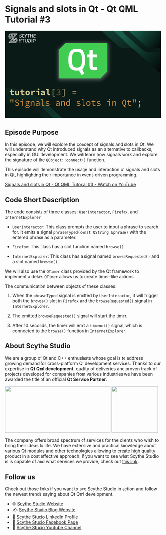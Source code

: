 # Signals and slots in Qt - Qt QML Tutorial #3

![Episode Image](episode_image.png)

## Episode Purpose
In this episode, we will explore the concept of signals and slots in Qt. We will understand why Qt introduced signals as an alternative to callbacks, especially in GUI development. We will learn how signals work and explore the signature of the `QObject::connect()` function.

This episode will demonstrate the usage and interaction of signals and slots in Qt, highlighting their importance in event-driven programming.

[Signals and slots in Qt - Qt QML Tutorial #3 - Watch on YouTube](https://www.youtube.com/watch?v=_DjKew8IHJA&list=PLP7UmEJ9z4mpi0JXcPS0VRK-7eFAfROZI&index=4)

## Code Short Description
The code consists of three classes: `UserInteractor`, `Firefox`, and `InternetExplorer`.

- `UserInteractor`: This class prompts the user to input a phrase to search for. It emits a signal `phraseTyped(const QString &phrase)` with the entered phrase as a parameter.

- `Firefox`: This class has a slot function named `browse()`.

- `InternetExplorer`: This class has a signal named `browseRequested()` and a slot named `browse()`.

We will also use the `QTimer` class provided by the Qt framework to implement a delay. `QTimer` allows us to create timer-like actions.

The communication between objects of these classes:

1. When the `phraseTyped` signal is emitted by `UserInteractor`, it will trigger both the `browse()` slot in `Firefox` and the `browseRequested()` signal in `InternetExplorer`.

2. The emitted `browseRequested()` signal will start the timer.

3. After 10 seconds, the timer will emit a `timeout()` signal, which is connected to the `browse()` function in `InternetExplorer`.

## About Scythe Studio
We are a group of Qt and C++ enthusiasts whose goal is to address growing demand for cross-platform Qt development services. Thanks to our expertise in **Qt Qml development**, quality of deliveries and proven track of projects developed for companies from various industries we have been awarded the title of an official **Qt Service Partner**.

<span> 
<a href="https://scythe-studio.com"><img width="340" height="150" src="https://user-images.githubusercontent.com/45963332/221174257-c1e1a9d9-0efa-4b25-996b-4b364ccb325c.svg"></a>
<a href="https://clutch.co/profile/scythe-studio"><img height="150" width="150" src="https://user-images.githubusercontent.com/45963332/221174280-99b32a1d-7418-4a49-bcea-6927639cf557.png"></a>
</span>

The company offers broad spectrum of services for the clients who wish to bring their ideas to life. We have extensive and practical knowledge about various Qt modules and other technologies allowing to create high quality product in a cost effective approach. If you want to see what Scythe Studio is is capable of and what services we provide, check out [this link](https://scythe-studio.com/en/services).

## Follow us

Check out those links if you want to see Scythe Studio in action and follow the newest trends saying about Qt Qml development.

* 🌐 [Scythe Studio Website](https://scythe-studio.com/en/)
* ✍️  [Scythe Studio Blog Website](https://scythe-studio.com/en/blog)
* 👔 [Scythe Studio LinkedIn Profile](https://www.linkedin.com/company/scythestudio/mycompany/)
* 👔 [Scythe Studio Facebook Page](https://www.facebook.com/ScytheStudiio)
* 🎥 [Scythe Studio Youtube Channel](https://www.youtube.com/channel/UCf4OHosddUYcfmLuGU9e-SQ/featured)